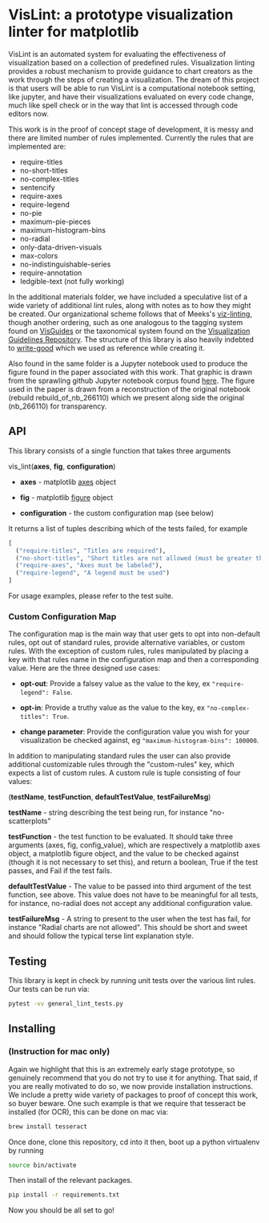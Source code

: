 # VisLint: a prototype visualization linter for matplotlib

VisLint is an automated system for evaluating the effectiveness of visualization based on a collection of predefined rules. Visualization linting provides a robust mechanism to provide guidance to chart creators as the work through the steps of creating a visualization. The dream of this project is that users will be able to run VisLint is a computational notebook setting, like jupyter, and have their visualizations evaluated on every code change, much like spell check or in the way that lint is accessed through code editors now.


This work is in the proof of concept stage of development, it is messy and there are limited number of rules implemented. Currently the rules that are implemented are:

- require-titles
- no-short-titles
- no-complex-titles
- sentencify
- require-axes
- require-legend
- no-pie
- maximum-pie-pieces
- maximum-histogram-bins
- no-radial
- only-data-driven-visuals
- max-colors
- no-indistinguishable-series
- require-annotation
- ledgible-text (not fully working)


In the additional materials folder, we have included a speculative list of a wide variety of additional lint rules, along with notes as to how they might be created. Our organizational scheme follows that of Meeks's [viz-linting](https://github.com/emeeks/viz-linting), though another ordering, such as one analogous to the tagging system found on [VisGuides](https://visguides.dbvis.de/) or the taxonomical system found on the [Visualization Guidelines Repository](http://visguides.repo.dbvis.de/). The structure of this library is also heavily indebted to [write-good](https://github.com/btford/write-good) which we used as reference while creating it.

Also found in the same folder is a Jupyter notebook used to produce the figure found in the paper associated with this work.  That graphic is drawn from the sprawling github Jupyter notebook corpus found [here](https://library.ucsd.edu/dc/collection/bb6931851t). The figure used in the paper is drawn from a reconstruction of the original notebook (rebuild rebuild_of_nb_266110) which we present along side the original (nb_266110) for transparency.  

## API

This library consists of a single function that takes three arguments

vis_lint(**axes**, **fig**, **configuration**)

- **axes** - matplotlib [axes](https://matplotlib.org/api/axes_api.html) object

- **fig** - matplotlib [figure](https://matplotlib.org/api/figure_api.html) object

- **configuration** - the custom configuration map (see below)

It returns a list of tuples describing which of the tests failed, for example

```python
[
  ("require-titles", "Titles are required"),
  ("no-short-titles", "Short titles are not allowed (must be greater than 1 word)"),
  ("require-axes", "Axes must be labeled"),
  ("require-legend", "A legend must be used")
]
```

For usage examples, please refer to the test suite.

### Custom Configuration Map

The configuration map is the main way that user gets to opt into non-default rules, opt out of standard rules, provide alternative variables, or custom rules. With the exception of custom rules, rules manipulated by placing a key with that rules name in the configuration map and then a corresponding value. Here are the three designed use cases:

- **opt-out**: Provide a falsey value as the value to the key, ex ```"require-legend": False```.

- **opt-in**: Provide a truthy value as the value to the key, ex ```"no-complex-titles": True```.

- **change parameter**: Provide the configuration value you wish for your visualization be checked against, eg ```"maximum-histogram-bins": 100000```.


In addition to manipulating standard rules the user can also provide additional customizable rules through the "custom-rules" key, which expects a list of custom rules. A custom rule is tuple consisting of four values:

(**testName**, **testFunction**, **defaultTestValue**, **testFailureMsg**)

**testName** - string describing the test being run, for instance "no-scatterplots"

**testFunction** - the test function to be evaluated. It should take three arguments (axes, fig, config_value), which are respectively a matplotlib axes object, a matplotlib figure object, and the value to be checked against (though it is not necessary to set this), and return a boolean, True if the test passes, and Fail if the test fails.

**defaultTestValue** - The value to be passed into third argument of the test function, see above. This value does not have to be meaningful for all tests, for instance, no-radial does not accept any additional configuration value.

**testFailureMsg** - A string to present to the user when the test has fail, for instance "Radial charts are not allowed". This should be short and sweet and should follow the typical terse lint explanation style.


## Testing

This library is kept in check by running unit tests over the various lint rules. Our tests can be run via:

```sh
pytest -vv general_lint_tests.py
```


## Installing
### (Instruction for mac only)

Again we highlight that this is an extremely early stage prototype, so genuinely recommend that you do not try to use it for anything. That said, if you are really motivated to do so, we now provide installation instructions. We include a pretty wide variety of packages to proof of concept this work, so buyer beware. One such example is that we require that tesseract be installed (for OCR), this can be done on mac via:

```sh
brew install tesseract
```

Once done, clone this repository, cd into it then, boot up a python virtualenv by running

```sh
source bin/activate
```

Then install of the relevant packages.

```sh
pip install -r requirements.txt
```

Now you should be all set to go!
